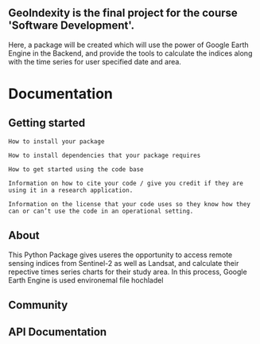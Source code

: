 ## GeoIndexity is the final project for the course 'Software Development'.
Here, a package will be created which will use the power of Google Earth Engine in the Backend, and provide the tools to calculate the indices along with the time series for user specified date and area.

# Documentation
## Getting started
    How to install your package

    How to install dependencies that your package requires

    How to get started using the code base

    Information on how to cite your code / give you credit if they are using it in a research application.

    Information on the license that your code uses so they know how they can or can’t use the code in an operational setting.

## About
This Python Package gives useres the opportunity to access remote sensing indices from Sentinel-2 as well as Landsat, and calculate their repective times series charts for their study area. In this process, Google Earth Engine is used
environemal file hochladel

## Community

## API Documentation
